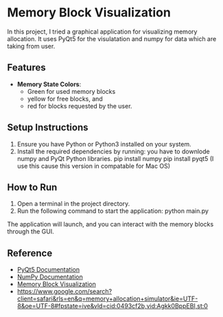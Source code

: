 # Memory Block Visualization

In this project, I tried a graphical application for visualizing memory allocation.
It uses PyQt5 for the visulatation and numpy for data which are taking from user.

## Features

- **Memory State Colors**: 
   - Green for used memory blocks 
   - yellow for free blocks, and 
   - red for blocks requested by the user.


## Setup Instructions

1. Ensure you have Python or Python3 installed on your system.
2. Install the required dependencies by running:
   you have to downlode numpy and PyQt Python libraries.
   pip install numpy
   pip install pyqt5 (I use this cause this version in compatable for Mac OS)
   

## How to Run


1. Open a terminal in the project directory.
2. Run the following command to start the application:
   python main.py

The application will launch, and you can interact with the memory blocks through the GUI.

## Reference

- [PyQt5 Documentation](https://doc.qt.io/qtforpython/)
- [NumPy Documentation](https://numpy.org/doc/)
- [Memory Block Visualization](https://www.youtube.com/watch?v=Q8NcysUF4OY&t=257s)
- https://www.google.com/search?client=safari&rls=en&q=memory+allocation+simulator&ie=UTF-8&oe=UTF-8#fpstate=ive&vld=cid:0493cf2b,vid:Agkk0BppEBI,st:0
